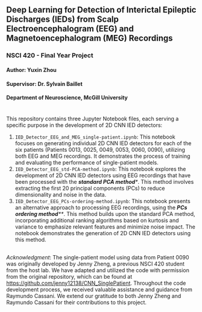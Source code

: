 ## Deep Learning for Detection of Interictal Epileptic Discharges (IEDs) from Scalp Electroencephalogram (EEG) and Magnetoencephalogram (MEG) Recordings

### NSCI 420 - Final Year Project

#### Author: Yuxin Zhou

#### Supervisor: Dr. Sylvain Baillet

#### Department of Neuroscience, McGill University

#

This repository contains three Jupyter Notebook files, each serving a specific purpose in the development of 2D CNN IED detectors:

1. `IED_Detector_EEG_and_MEG_single-patient.ipynb`: This notebook focuses on generating individual 2D CNN IED detectors for each of the six patients (Patients 0013, 0025, 0049, 0053, 0060, 0090), utilizing both EEG and MEG recordings. It demonstrates the process of training and evaluating the performance of single-patient models.
2. `IED_Detector_EEG_std-PCA-method.ipynb`: This notebook explores the development of 2D CNN IED detectors using EEG recordings that have been processed with the _**standard PCA method***_. This method involves extracting the first 20 principal components (PCs) to reduce dimensionality and noise in the data.
3. `IED_Detector_EEG_PCs-ordering-method.ipynb`: This notebook presents an alternative approach to processing EEG recordings, using the _**PCs ordering method****_. This method builds upon the standard PCA method, incorporating additional ranking algorithms based on kurtosis and variance to emphasize relevant features and minimize noise impact. The notebook demonstrates the generation of 2D CNN IED detectors using this method.

##

_Acknowledgment_: The single-patient model using data from Patient 0090 was originally developed by Jenny Zheng, a previous NSCI 420 student from the host lab. We have adapted and utilized the code with permission from the original repository, which can be found at https://github.com/jenny12138/CNN_SinglePatient. Throughout the code development process, we received valuable assistance and guidance from Raymundo Cassani. We extend our gratitude to both Jenny Zheng and Raymundo Cassani for their contributions to this project.
